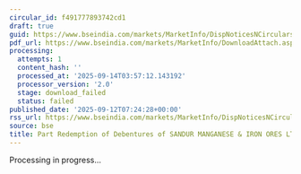 ```yaml
---
circular_id: f491777893742cd1
draft: true
guid: https://www.bseindia.com/markets/MarketInfo/DispNoticesNCirculars.aspx?Noticeid={260723BB-8E12-44DE-A246-69DC2FB25A6C}&noticeno=20250912-16&dt=09/12/2025&icount=16&totcount=103&flag=0
pdf_url: https://www.bseindia.com/markets/MarketInfo/DownloadAttach.aspx?id=20250912-16&attachedId=
processing:
  attempts: 1
  content_hash: ''
  processed_at: '2025-09-14T03:57:12.143192'
  processor_version: '2.0'
  stage: download_failed
  status: failed
published_date: '2025-09-12T07:24:28+00:00'
rss_url: https://www.bseindia.com/markets/MarketInfo/DispNoticesNCirculars.aspx?Noticeid={260723BB-8E12-44DE-A246-69DC2FB25A6C}&noticeno=20250912-16&dt=09/12/2025&icount=16&totcount=103&flag=0
source: bse
title: Part Redemption of Debentures of SANDUR MANGANESE & IRON ORES LTD.
---
```


Processing in progress...